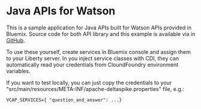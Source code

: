 # Java APIs for Watson

This is a sample application for Java APIs built for Watson APIs provided in
Bluemix. Source code for both API library and this example is available via in 
[GitHub](https://github.com/mstahv/watson-java-api).

To use these yourself, create services in Bluemix console and assign them to
your Liberty server. In you inject service classes with CDI, they can 
automatically read your credentials from CloundFoundry environment variables.

If you want to test locally, you can just copy the credentials to your
"src/main/resources/META-INF/apache-deltaspike.properties" file, e.g.:

    VCAP_SERVICES={ "question_and_answer": ...}
 





